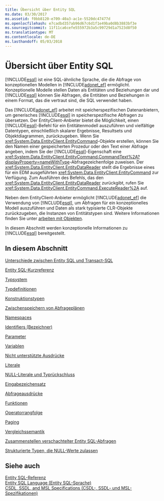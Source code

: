 ```yaml
---
title: Übersicht über Entity SQL
ms.date: 03/30/2017
ms.assetid: f0bb8120-e709-40a3-ac1e-5520dc47477d
ms.openlocfilehash: e7cadbd357ab96d67c6d1f1e49ba0d8b3883bf3e
ms.sourcegitcommit: 11f11ca6cefe555972b3a5c99729d1a7523d8f50
ms.translationtype: MT
ms.contentlocale: de-DE
ms.lasthandoff: 05/03/2018
---
```

# <a name="entity-sql-overview"></a>Übersicht über Entity SQL
[!INCLUDE[esql](../../../../../../includes/esql-md.md)] ist eine SQL-ähnliche Sprache, die die Abfrage von konzeptionellen Modellen in [!INCLUDE[adonet_ef](../../../../../../includes/adonet-ef-md.md)] ermöglicht. Konzeptionelle Modelle stellen Daten als Entitäten und Beziehungen dar und [!INCLUDE[esql](../../../../../../includes/esql-md.md)] können Sie Abfragen, die Entitäten und Beziehungen in einem Format, das die vertraut sind, die SQL verwendet haben.  
  
 Das [!INCLUDE[adonet_ef](../../../../../../includes/adonet-ef-md.md)] arbeitet mit speicherspezifischen Datenanbietern, um generisches [!INCLUDE[esql](../../../../../../includes/esql-md.md)] in speicherspezifische Abfragen zu übersetzen. Der EntityClient-Anbieter bietet die Möglichkeit, einen [!INCLUDE[esql](../../../../../../includes/esql-md.md)]-Befehl für ein Entitätenmodell auszuführen und vielfältige Datentypen, einschließlich skalarer Ergebnisse, Resultsets und Objektdiagrammen, zurückzugeben. Wenn Sie <xref:System.Data.EntityClient.EntityCommand>-Objekte erstellen, können Sie den Namen einer gespeicherten Prozedur oder den Text einer Abfrage angeben, indem Sie der [!INCLUDE[esql](../../../../../../includes/esql-md.md)]-Eigenschaft eine <xref:System.Data.EntityClient.EntityCommand.CommandText%2A?displayProperty=nameWithType>-Abfragezeichenfolge zuweisen. Der <xref:System.Data.EntityClient.EntityDataReader> stellt die Ergebnisse eines für ein EDM ausgeführten <xref:System.Data.EntityClient.EntityCommand> zur Verfügung. Zum Ausführen des Befehls, das den <xref:System.Data.EntityClient.EntityDataReader> zurückgibt, rufen Sie <xref:System.Data.EntityClient.EntityCommand.ExecuteReader%2A> auf.  
  
 Neben dem EntityClient-Anbieter ermöglicht [!INCLUDE[adonet_ef](../../../../../../includes/adonet-ef-md.md)] die Verwendung von [!INCLUDE[esql](../../../../../../includes/esql-md.md)], um Abfragen für ein konzeptionelles Modell auszuführen und Daten als stark typisierte CLR-Objekte zurückzugeben, die Instanzen von Entitätstypen sind. Weitere Informationen finden Sie unter [arbeiten mit Objekten](../../../../../../docs/framework/data/adonet/ef/working-with-objects.md).  
  
 In diesem Abschnitt werden konzeptionelle Informationen zu [!INCLUDE[esql](../../../../../../includes/esql-md.md)] bereitgestellt.  
  
## <a name="in-this-section"></a>In diesem Abschnitt  
 [Unterschiede zwischen Entity SQL und Transact-SQL](../../../../../../docs/framework/data/adonet/ef/language-reference/how-entity-sql-differs-from-transact-sql.md)  
  
 [Entity SQL-Kurzreferenz](../../../../../../docs/framework/data/adonet/ef/language-reference/entity-sql-quick-reference.md)  
  
 [Typsystem](../../../../../../docs/framework/data/adonet/ef/language-reference/type-system-entity-sql.md)  
  
 [Typdefinitionen](../../../../../../docs/framework/data/adonet/ef/language-reference/type-definitions-entity-sql.md)  
  
 [Konstruktionstypen](../../../../../../docs/framework/data/adonet/ef/language-reference/constructing-types-entity-sql.md)  
  
 [Zwischenspeichern von Abfrageplänen](../../../../../../docs/framework/data/adonet/ef/language-reference/query-plan-caching-entity-sql.md)  
  
 [Namespaces](../../../../../../docs/framework/data/adonet/ef/language-reference/namespaces-entity-sql.md)  
  
 [Identifiers (Bezeichner)](../../../../../../docs/framework/data/adonet/ef/language-reference/identifiers-entity-sql.md)  
  
 [Parameter](../../../../../../docs/framework/data/adonet/ef/language-reference/parameters-entity-sql.md)  
  
 [Variablen](../../../../../../docs/framework/data/adonet/ef/language-reference/variables-entity-sql.md)  
  
 [Nicht unterstützte Ausdrücke](../../../../../../docs/framework/data/adonet/ef/language-reference/unsupported-expressions-entity-sql.md)  
  
 [Literale](../../../../../../docs/framework/data/adonet/ef/language-reference/literals-entity-sql.md)  
  
 [NULL-Literale und Typrückschluss](../../../../../../docs/framework/data/adonet/ef/language-reference/null-literals-and-type-inference-entity-sql.md)  
  
 [Eingabezeichensatz](../../../../../../docs/framework/data/adonet/ef/language-reference/input-character-set-entity-sql.md)  
  
 [Abfrageausdrücke](../../../../../../docs/framework/data/adonet/ef/language-reference/query-expressions-entity-sql.md)  
  
 [Funktionen](../../../../../../docs/framework/data/adonet/ef/language-reference/functions-entity-sql.md)  
  
 [Operatorrangfolge](../../../../../../docs/framework/data/adonet/ef/language-reference/operator-precedence-entity-sql.md)  
  
 [Paging](../../../../../../docs/framework/data/adonet/ef/language-reference/paging-entity-sql.md)  
  
 [Vergleichssemantik](../../../../../../docs/framework/data/adonet/ef/language-reference/comparison-semantics-entity-sql.md)  
  
 [Zusammenstellen verschachtelter Entity SQL-Abfragen](../../../../../../docs/framework/data/adonet/ef/language-reference/composing-nested-entity-sql-queries.md)  
  
 [Strukturierte Typen, die NULL-Werte zulassen](../../../../../../docs/framework/data/adonet/ef/language-reference/nullable-structured-types-entity-sql.md)  
  
## <a name="see-also"></a>Siehe auch  
 [Entity SQL-Referenz](../../../../../../docs/framework/data/adonet/ef/language-reference/entity-sql-reference.md)  
 [Entity SQL Language (Entity SQL-Sprache)](../../../../../../docs/framework/data/adonet/ef/language-reference/entity-sql-language.md)  
 [CSDL, SSDL, and MSL Specifications (CSDL-, SSDL- und MSL-Spezifikationen)](../../../../../../docs/framework/data/adonet/ef/language-reference/csdl-ssdl-and-msl-specifications.md)
